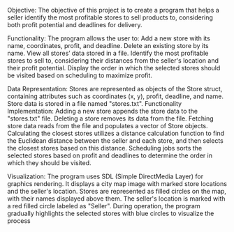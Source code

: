 Objective:
The objective of this project is to create a program that helps a seller identify the most
profitable stores to sell products to, considering both profit potential and deadlines for
delivery.

Functionality:
The program allows the user to:
Add a new store with its name, coordinates, profit, and deadline.
Delete an existing store by its name.
View all stores’ data stored in a file.
Identify the most profitable stores to sell to, considering their distances from the
seller's location and their profit potential.
Display the order in which the selected stores should be visited based on scheduling
to maximize profit.

Data Representation:
Stores are represented as objects of the Store struct, containing attributes such as
coordinates (x, y), profit, deadline, and name.
Store data is stored in a file named "stores.txt".
Functionality Implementation:
Adding a new store appends the store data to the "stores.txt" file.
Deleting a store removes its data from the file.
Fetching store data reads from the file and populates a vector of Store objects.
Calculating the closest stores utilizes a distance calculation function to find the
Euclidean distance between the seller and each store, and then selects the closest
stores based on this distance.
Scheduling jobs sorts the selected stores based on profit and deadlines to determine
the order in which they should be visited.

Visualization:
The program uses SDL (Simple DirectMedia Layer) for graphics rendering.
It displays a city map image with marked store locations and the seller's location.
Stores are represented as filled circles on the map, with their names displayed above
them.
The seller's location is marked with a red filled circle labeled as "Seller".
During operation, the program gradually highlights the selected stores with blue
circles to visualize the process
